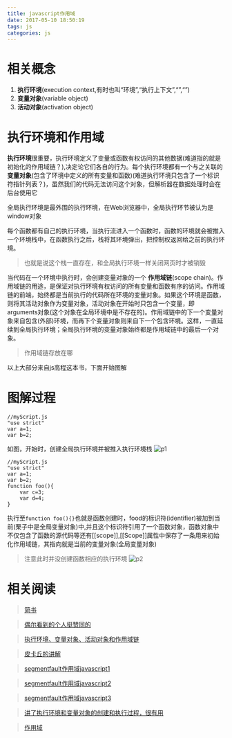 ```yaml
---
title: javascript作用域
date: 2017-05-10 18:50:19
tags: js
categories: js
---
```


# 相关概念 #
1. **执行环境**(execution context,有时也叫“环境”,“执行上下文”,“”,“”)
2. **变量对象**(variable object)
3. **活动对象**(activation object)

# 执行环境和作用域 #
**执行环境**很重要，执行环境定义了变量或函数有权访问的其他数据(难道指的就是初始化的作用域链？),决定论它们各自的行为。每个执行环境都有一个与之关联的 **变量对象**(包含了环境中定义的所有变量和函数)(难道执行环境只包含了一个标识符指针列表？)，虽然我们的代码无法访问这个对象，但解析器在数据处理时会在后台使用它

全局执行环境是最外围的执行环境，在Web浏览器中，全局执行环节被认为是window对象
 
每个函数都有自己的执行环境，当执行流进入一个函数时，函数的环境就会被推入一个环境栈中，在函数执行之后，栈将其环境弹出，把控制权返回给之前的执行环境。
>也就是说这个栈一直存在，和全局执行环境一样关闭网页时才被销毁

当代码在一个环境中执行时，会创建变量对象的一个 **作用域链**(scope chain)。作用域链的用途，是保证对执行环境有权访问的所有变量和函数有序的访问。作用域链的前端，始终都是当前执行的代码所在环境的变量对象。如果这个环境是函数，则将其活动对象作为变量对象，活动对象在开始时只包含一个变量，即arguments对象(这个对象在全局环境中是不存在的)。作用域链中的下一个变量对象来自包含(外部)环境，而再下个变量对象则来自下一个包含环境。这样，一直延续到全局执行环境；全局执行环境的变量对象始终都是作用域链中的最后一个对象。

>作用域链存放在哪

以上大部分来自js高程这本书，下面开始图解

# 图解过程 #

    //myScript.js 
    "use strict"    
    var a=1;
    var b=2; 

如图，开始时，创建全局执行环境并被推入执行环境栈
![p1](http://i.imgur.com/FcKggu2.png)

    //myScript.js 
    "use strict"    
    var a=1;
    var b=2; 
    function foo(){
        var c=3;
        var d=4;
    }
执行至`function foo(){}`也就是函数创建时，food的标识符(identifier)被加到当前(栗子中是全局变量对象)中,并且这个标识符引用了一个函数对象，函数对象中不仅包含了函数的源代码等还有[[scope]],[[Scope]]属性中保存了一条用来初始化作用域链，其指向就是当前的变量对象(全局变量对象)
>注意此时并没创建函数相应的执行环境
![p2](http://i.imgur.com/GGGcGON.png)


# 相关阅读 #
>[简书](http://www.jianshu.com/p/4881610a8c24)

>[偶尔看到的个人挺赞同的](http://www.cnblogs.com/jacksplwxy/p/6725850.html)

>[执行环境、变量对象、活动对象和作用域链](http://www.cnblogs.com/jacksplwxy/p/6725850.html)

>[皮卡丘的讲解](https://github.com/dwqs/blog/issues/18)

>[segmentfault作用域javascript1](https://segmentfault.com/a/1190000004676747)

>[segmentfault作用域javascript2](https://segmentfault.com/a/1190000008614579)

>[segmentfault作用域javascript3](https://segmentfault.com/a/1190000000533094)

>[讲了执行环境和变量对象的创建和执行过程，很有用](https://segmentfault.com/a/1190000009247123)

>[作用域](http://blog.csdn.net/u010425776/article/details/53557942)